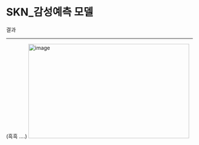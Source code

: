 # SKN_감성예측 모델 

결과 
_____________
(흑흑 ....)
<img width="434" height="255" alt="image" src="https://github.com/user-attachments/assets/c68281bb-70d3-413b-8216-888be5ee7cac" />
